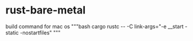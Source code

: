 # rust-bare-metal

build command for mac os
"""bash
cargo rustc -- -C link-args="-e __start -static -nostartfiles"
"""